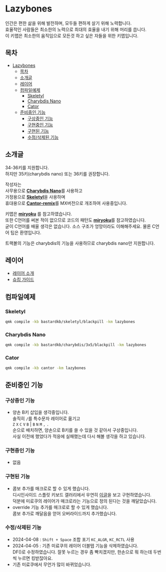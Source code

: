 # Lazybones

인간은 편한 삶을 위해 발전하며, 모두들 편하게 살기 위해 노력합니다.  
효율적인 사람들은 최소한의 노력으로 최대의 효율을 내기 위해 머리를 씁니다.  
이 키맵은 최소한의 움직임으로 모든것 하고 싶은 자들을 위한 키맵입니다.

## 목차

- [Lazybones](#lazybones)
  - [목차](#목차)
  - [소개글](#소개글)
  - [레이어](#레이어)
  - [컴파일예제](#컴파일예제)
    - [Skeletyl](#skeletyl)
    - [Charybdis Nano](#charybdis-nano)
    - [Cator](#cator)
  - [준비중인 기능](#준비중인-기능)
    - [구상중인 기능](#구상중인-기능)
    - [구현중인 기능](#구현중인-기능)
    - [구현된 기능](#구현된-기능)
    - [수정/삭제된 기능](#수정삭제된-기능)

## 소개글

34-36키를 지원합니다.  
하지만 35키(charybdis nano) 또는 36키를 권장합니다.

작성자는  
사무용으로 [**Charybdis Nano**](https://github.com/Bastardkb/Charybdis)를 사용하고  
가정용으로 [**Skeletyl**](https://github.com/Bastardkb/Skeletyl)을 사용하며  
휴대용으로 [**Cantor-remix**](https://github.com/nilokr/cantor-remix)를 MX버전으로 개조하여 사용중입니다.

키맵은 [**miryoku**](https://github.com/manna-harbour/miryoku_qmk/tree/miryoku/users/manna-harbour_miryoku) 를 참고하였습니다.  
또한 C언어를 써본 적이 없으므로 코드의 패턴도 [**miryoku**](https://github.com/manna-harbour/miryoku_qmk/tree/miryoku/users/manna-harbour_miryoku)를 참고하였습니다.  
굳이 C언어를 배울 생각은 없습니다. 소스 구조가 엉망이라도 이해해주세요. 물론 C언어 팁은 환영입니다.

트랙볼의 기능은 charybdis의 기능을 사용하므로 charybdis nano만 지원합니다.

## 레이어

-   [레이어 소개](./docs/layers/layers.md)
-   [슈킹 가이드](./docs/refs/refs.md)

## 컴파일예제

### Skeletyl

```bash
qmk compile -kb bastardkb/skeletyl/blackpill -km lazybones
```

### Charybdis Nano

```bash
qmk compile -kb bastardkb/charybdis/3x5/blackpill -km lazybones
```

### Cator

```bash
qmk compile -kb cantor -km lazybones
```

<!-- ### qmk compile -kb bastardkb/skeletyl/blackpill -km lazybones -e DOUBLE_B=yes -->
<!-- ### qmk compile -kb bastardkb/charybdis/3x5/blackpill -km lazybones -e DOUBLE_B=yes -->

## 준비중인 기능

### 구상중인 기능

-   양손 B키 삽입을 생각중입니다.  
    솔직히 `/`를 특수문자 레이어로 옮기고  
    `Z` `X` `C` `V` `B` | `B` `N` `M` `,` `.`  
    순으로 배치하면, 양손으로 B키를 쓸 수 있을 것 같아서 구상중입니다.  
    사실 이전에 했었다가 적응에 실패했는데 다시 해볼 생각을 하고 있습니다.

### 구현중인 기능

-   없음

### 구현된 기능

-   콤보 추가를 매크로로 할 수 있게 했습니다.  
    디시인사이드 스플릿 키보드 갤러리에서 우연히 [이글](https://gall.dcinside.com/mini/board/view/?id=splitkeeb&no=1507)을 보고 구현하였습니다.  
    덕분에 미료쿠의 레이어가 매크로라는 기능으로 정의 된다는 것을 깨달았습니다.
-   override 기능 추가를 매크로로 할 수 있게 했습니다.  
    콤보 추가로 깨달음을 얻어 오버라이드까지 추가했습니다.

### 수정/삭제된 기능

-   2024-04-08 : `Shift + Space` 조합 포기 `KC_ALGR`, `KC_RCTL` 사용
-   2024-04-05 : 기존 미료쿠의 레이어 더블탭 기능을 삭제하였습니다.  
    DF()로 수정하였습니다. 잘못 누르는 경우 좀 빡치겠지만, 한손으로 뭐 하는데 두번 씩 누르면 킹받잖아요.
-   기존 미료쿠에서 무언가 많이 바뀌었습니다.
